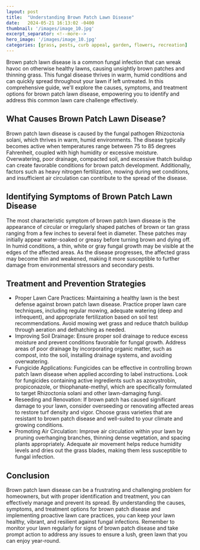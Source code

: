 ```yaml
---
layout: post
title:  "Understanding Brown Patch Lawn Disease"
date:   2024-05-21 16:13:02 -0400
thumbnail: '/images/image_10.jpg'
excerpt_separator: <!--more-->
hero_image: '/images/image_10.jpg'
categories: [grass, pests, curb appeal, garden, flowers, recreation]
---
```

Brown patch lawn disease is a common fungal infection that can wreak havoc on otherwise healthy lawns, causing unsightly brown patches and thinning grass. <!--more-->This fungal disease thrives in warm, humid conditions and can quickly spread throughout your lawn if left untreated. In this comprehensive guide, we'll explore the causes, symptoms, and treatment options for brown patch lawn disease, empowering you to identify and address this common lawn care challenge effectively.

## What Causes Brown Patch Lawn Disease?
Brown patch lawn disease is caused by the fungal pathogen Rhizoctonia solani, which thrives in warm, humid environments. The disease typically becomes active when temperatures range between 75 to 85 degrees Fahrenheit, coupled with high humidity or excessive moisture. Overwatering, poor drainage, compacted soil, and excessive thatch buildup can create favorable conditions for brown patch development. Additionally, factors such as heavy nitrogen fertilization, mowing during wet conditions, and insufficient air circulation can contribute to the spread of the disease.

## Identifying Symptoms of Brown Patch Lawn Disease
The most characteristic symptom of brown patch lawn disease is the appearance of circular or irregularly shaped patches of brown or tan grass ranging from a few inches to several feet in diameter. These patches may initially appear water-soaked or greasy before turning brown and dying off. In humid conditions, a thin, white or gray fungal growth may be visible at the edges of the affected areas. As the disease progresses, the affected grass may become thin and weakened, making it more susceptible to further damage from environmental stressors and secondary pests.

## Treatment and Prevention Strategies
* Proper Lawn Care Practices: Maintaining a healthy lawn is the best defense against brown patch lawn disease. Practice proper lawn care techniques, including regular mowing, adequate watering (deep and infrequent), and appropriate fertilization based on soil test recommendations. Avoid mowing wet grass and reduce thatch buildup through aeration and dethatching as needed.
* Improving Soil Drainage: Ensure proper soil drainage to reduce excess moisture and prevent conditions favorable for fungal growth. Address areas of poor drainage by incorporating organic matter, such as compost, into the soil, installing drainage systems, and avoiding overwatering.
* Fungicide Applications: Fungicides can be effective in controlling brown patch lawn disease when applied according to label instructions. Look for fungicides containing active ingredients such as azoxystrobin, propiconazole, or thiophanate-methyl, which are specifically formulated to target Rhizoctonia solani and other lawn-damaging fungi.
* Reseeding and Renovation: If brown patch has caused significant damage to your lawn, consider overseeding or renovating affected areas to restore turf density and vigor. Choose grass varieties that are resistant to brown patch disease and well-suited to your climate and growing conditions.
* Promoting Air Circulation: Improve air circulation within your lawn by pruning overhanging branches, thinning dense vegetation, and spacing plants appropriately. Adequate air movement helps reduce humidity levels and dries out the grass blades, making them less susceptible to fungal infection.

## Conclusion
Brown patch lawn disease can be a frustrating and challenging problem for homeowners, but with proper identification and treatment, you can effectively manage and prevent its spread. By understanding the causes, symptoms, and treatment options for brown patch disease and implementing proactive lawn care practices, you can keep your lawn healthy, vibrant, and resilient against fungal infections. Remember to monitor your lawn regularly for signs of brown patch disease and take prompt action to address any issues to ensure a lush, green lawn that you can enjoy year-round.
